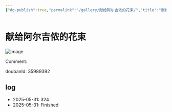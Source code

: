 ```yaml
---
{"dg-publish":true,"permalink":"/gallery/献给阿尔吉侬的花束/","title":"献给阿尔吉侬的花束","created":"2025-06-02T12:37:17.183+08:00"}
---
```



# 献给阿尔吉侬的花束

![image](https://hiraeth-picbed.oss-cn-beijing.aliyuncs.com/20250531154731.webp)

Comment: 



doubanId: 35989392

## log

- 2025-05-31: 324
- 2025-05-31: Finished
